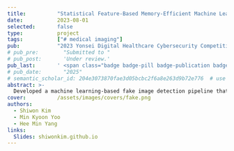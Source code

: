 ```yaml
---
title:          "Statistical Feature-Based Memory-Efficient Machine Learning Pipeline for Fake Image Detection"
date:           2023-08-01
selected:       false
type:           project
tags:           ["# medical imaging"]
pub:            "2023 Yonsei Digital Healthcare Cybersecurity Competition"
# pub_pre:        "Submitted to "
# pub_post:       'Under review.'
pub_last:       ' <span class="badge badge-pill badge-publication badge-warning" style="font-size: 0.7rem; padding: 0.3em 0.5em;"><i class="fas fa-microphone mr-1"></i>Digital Healthcare HRD Program</span>'
# pub_date:       "2025"
# semantic_scholar_id: 204e3073870fae3d05bcbc2f6a8e263d9b72e776  # use this to retrieve citation count
abstract: >-
  Developed a machine learning-based fake image detection pipeline that leverages pixel-level statistics, texture patterns, and edge information, achieving higher accuracy with lower memory usage than CNN-based deep learning approaches.
cover:          /assets/images/covers/fake.png
authors:
  - Shiwon Kim
  - Min Kyoon Yoo
  - Hee Min Yang
links:
  Slides: shiwonkim.github.io
---
```

